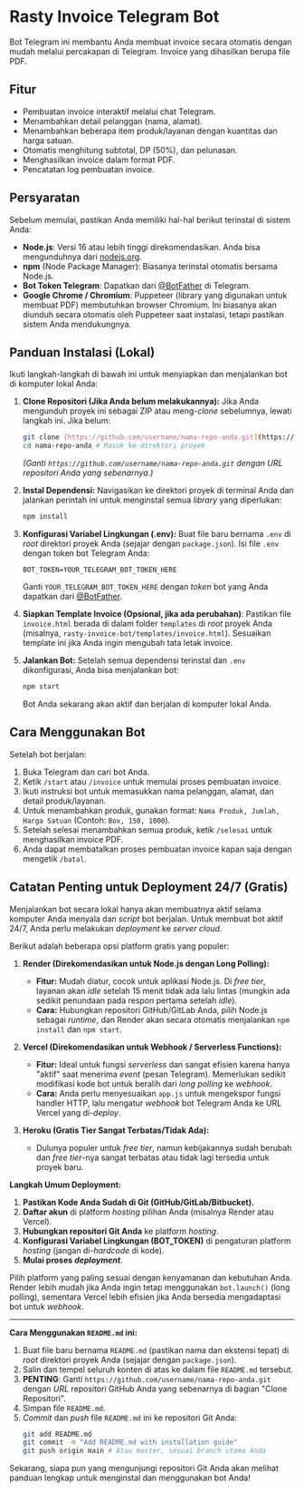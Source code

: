 # Rasty Invoice Telegram Bot

Bot Telegram ini membantu Anda membuat invoice secara otomatis dengan mudah melalui percakapan di Telegram. Invoice yang dihasilkan berupa file PDF.

## Fitur

- Pembuatan invoice interaktif melalui chat Telegram.
- Menambahkan detail pelanggan (nama, alamat).
- Menambahkan beberapa item produk/layanan dengan kuantitas dan harga satuan.
- Otomatis menghitung subtotal, DP (50%), dan pelunasan.
- Menghasilkan invoice dalam format PDF.
- Pencatatan log pembuatan invoice.

## Persyaratan

Sebelum memulai, pastikan Anda memiliki hal-hal berikut terinstal di sistem Anda:

- **Node.js**: Versi 16 atau lebih tinggi direkomendasikan. Anda bisa mengunduhnya dari [nodejs.org](https://nodejs.org/).
- **npm** (Node Package Manager): Biasanya terinstal otomatis bersama Node.js.
- **Bot Token Telegram**: Dapatkan dari [@BotFather](https://t.me/BotFather) di Telegram.
- **Google Chrome / Chromium**: Puppeteer (library yang digunakan untuk membuat PDF) membutuhkan browser Chromium. Ini biasanya akan diunduh secara otomatis oleh Puppeteer saat instalasi, tetapi pastikan sistem Anda mendukungnya.

## Panduan Instalasi (Lokal)

Ikuti langkah-langkah di bawah ini untuk menyiapkan dan menjalankan bot di komputer lokal Anda:

1.  **Clone Repositori (Jika Anda belum melakukannya):**
    Jika Anda mengunduh proyek ini sebagai ZIP atau meng-*clone* sebelumnya, lewati langkah ini. Jika belum:
    ```bash
    git clone [https://github.com/username/nama-repo-anda.git](https://github.com/username/nama-repo-anda.git)
    cd nama-repo-anda # Masuk ke direktori proyek
    ```
    *(Ganti `https://github.com/username/nama-repo-anda.git` dengan URL repositori Anda yang sebenarnya.)*

2.  **Instal Dependensi:**
    Navigasikan ke direktori proyek di terminal Anda dan jalankan perintah ini untuk menginstal semua *library* yang diperlukan:
    ```bash
    npm install
    ```

3.  **Konfigurasi Variabel Lingkungan (.env):**
    Buat file baru bernama `.env` di *root* direktori proyek Anda (sejajar dengan `package.json`).
    Isi file `.env` dengan token bot Telegram Anda:
    ```
    BOT_TOKEN=YOUR_TELEGRAM_BOT_TOKEN_HERE
    ```
    Ganti `YOUR_TELEGRAM_BOT_TOKEN_HERE` dengan *token* bot yang Anda dapatkan dari [@BotFather](https://t.me/BotFather).

4.  **Siapkan Template Invoice (Opsional, jika ada perubahan)**:
    Pastikan file `invoice.html` berada di dalam folder `templates` di *root* proyek Anda (misalnya, `rasty-invoice-bot/templates/invoice.html`). Sesuaikan template ini jika Anda ingin mengubah tata letak invoice.

5.  **Jalankan Bot:**
    Setelah semua dependensi terinstal dan `.env` dikonfigurasi, Anda bisa menjalankan bot:
    ```bash
    npm start
    ```
    Bot Anda sekarang akan aktif dan berjalan di komputer lokal Anda.

## Cara Menggunakan Bot

Setelah bot berjalan:

1.  Buka Telegram dan cari bot Anda.
2.  Ketik `/start` atau `/invoice` untuk memulai proses pembuatan invoice.
3.  Ikuti instruksi bot untuk memasukkan nama pelanggan, alamat, dan detail produk/layanan.
4.  Untuk menambahkan produk, gunakan format: `Nama Produk, Jumlah, Harga Satuan` (Contoh: `Box, 150, 1000`).
5.  Setelah selesai menambahkan semua produk, ketik `/selesai` untuk menghasilkan invoice PDF.
6.  Anda dapat membatalkan proses pembuatan invoice kapan saja dengan mengetik `/batal`.

## Catatan Penting untuk Deployment 24/7 (Gratis)

Menjalankan bot secara lokal hanya akan membuatnya aktif selama komputer Anda menyala dan *script* bot berjalan. Untuk membuat bot aktif 24/7, Anda perlu melakukan *deployment* ke *server cloud*.

Berikut adalah beberapa opsi platform gratis yang populer:

1.  **Render (Direkomendasikan untuk Node.js dengan Long Polling):**
    * **Fitur:** Mudah diatur, cocok untuk aplikasi Node.js. Di *free tier*, layanan akan *idle* setelah 15 menit tidak ada lalu lintas (mungkin ada sedikit penundaan pada respon pertama setelah *idle*).
    * **Cara:** Hubungkan repositori GitHub/GitLab Anda, pilih Node.js sebagai *runtime*, dan Render akan secara otomatis menjalankan `npm install` dan `npm start`.

2.  **Vercel (Direkomendasikan untuk Webhook / Serverless Functions):**
    * **Fitur:** Ideal untuk fungsi *serverless* dan sangat efisien karena hanya "aktif" saat menerima *event* (pesan Telegram). Memerlukan sedikit modifikasi kode bot untuk beralih dari *long polling* ke *webhook*.
    * **Cara:** Anda perlu menyesuaikan `app.js` untuk mengekspor fungsi handler HTTP, lalu mengatur *webhook* bot Telegram Anda ke URL Vercel yang di-*deploy*.

3.  **Heroku (Gratis Tier Sangat Terbatas/Tidak Ada):**
    * Dulunya populer untuk *free tier*, namun kebijakannya sudah berubah dan *free tier*-nya sangat terbatas atau tidak lagi tersedia untuk proyek baru.

**Langkah Umum Deployment:**

1.  **Pastikan Kode Anda Sudah di Git (GitHub/GitLab/Bitbucket).**
2.  **Daftar akun** di platform *hosting* pilihan Anda (misalnya Render atau Vercel).
3.  **Hubungkan repositori Git Anda** ke platform *hosting*.
4.  **Konfigurasi Variabel Lingkungan (BOT_TOKEN)** di pengaturan platform *hosting* (jangan di-*hardcode* di kode).
5.  **Mulai proses *deployment***.

Pilih platform yang paling sesuai dengan kenyamanan dan kebutuhan Anda. Render lebih mudah jika Anda ingin tetap menggunakan `bot.launch()` (long polling), sementara Vercel lebih efisien jika Anda bersedia mengadaptasi bot untuk *webhook*.

---

**Cara Menggunakan `README.md` ini:**

1.  Buat file baru bernama `README.md` (pastikan nama dan ekstensi tepat) di *root* direktori proyek Anda (sejajar dengan `package.json`).
2.  Salin dan tempel seluruh konten di atas ke dalam file `README.md` tersebut.
3.  **PENTING**: Ganti `https://github.com/username/nama-repo-anda.git` dengan *URL* repositori GitHub Anda yang sebenarnya di bagian "Clone Repositori".
4.  Simpan file `README.md`.
5.  *Commit* dan *push* file `README.md` ini ke repositori Git Anda:
    ```bash
    git add README.md
    git commit -m "Add README.md with installation guide"
    git push origin main # Atau master, sesuai branch utama Anda
    ```

Sekarang, siapa pun yang mengunjungi repositori Git Anda akan melihat panduan lengkap untuk menginstal dan menggunakan bot Anda!
